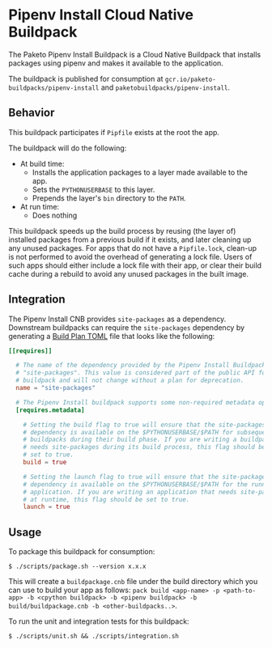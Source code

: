 # Pipenv Install Cloud Native Buildpack
The Paketo Pipenv Install Buildpack is a Cloud Native Buildpack that installs
packages using pipenv and makes it available to the application.

The buildpack is published for consumption at
`gcr.io/paketo-buildpacks/pipenv-install` and `paketobuildpacks/pipenv-install`.

## Behavior
This buildpack participates if `Pipfile` exists at the root the app.

The buildpack will do the following:
* At build time:
  - Installs the application packages to a layer made available to the app.
  - Sets the `PYTHONUSERBASE` to this layer.
  - Prepends the layer's `bin` directory to the `PATH`.
* At run time:
  - Does nothing

This buildpack speeds up the build process by reusing (the layer of) installed
packages from a previous build if it exists, and later cleaning up any unused
packages. For apps that do not have a `Pipfile.lock`, clean-up is not performed
to avoid the overhead of generating a lock file. Users of such apps should
either include a lock file with their app, or clear their build cache during a
rebuild to avoid any unused packages in the built image.

## Integration

The Pipenv Install CNB provides `site-packages` as a dependency. Downstream
buildpacks can require the `site-packages` dependency by generating a [Build
Plan
TOML](https://github.com/buildpacks/spec/blob/master/buildpack.md#build-plan-toml)
file that looks like the following:

```toml
[[requires]]

  # The name of the dependency provided by the Pipenv Install Buildpack is
  # "site-packages". This value is considered part of the public API for the
  # buildpack and will not change without a plan for deprecation.
  name = "site-packages"

  # The Pipenv Install buildpack supports some non-required metadata options.
  [requires.metadata]

    # Setting the build flag to true will ensure that the site-packages
    # dependency is available on the $PYTHONUSERBASE/$PATH for subsequent
    # buildpacks during their build phase. If you are writing a buildpack that
    # needs site-packages during its build process, this flag should be
    # set to true.
    build = true

    # Setting the launch flag to true will ensure that the site-packages
    # dependency is available on the $PYTHONUSERBASE/$PATH for the running
    # application. If you are writing an application that needs site-packages
    # at runtime, this flag should be set to true.
    launch = true
```

## Usage

To package this buildpack for consumption:
```
$ ./scripts/package.sh --version x.x.x
```
This will create a `buildpackage.cnb` file under the build directory which you
can use to build your app as follows: `pack build <app-name> -p <path-to-app>
-b <cpython buildpack> -b <pipenv buildpack> -b build/buildpackage.cnb -b
<other-buildpacks..>`.

To run the unit and integration tests for this buildpack:
```
$ ./scripts/unit.sh && ./scripts/integration.sh
```
